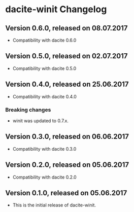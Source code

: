 # dacite-winit Changelog

## Version 0.6.0, released on 08.07.2017

 - Compatibility with dacite 0.6.0


## Version 0.5.0, released on 02.07.2017

 - Compatibility with dacite 0.5.0


## Version 0.4.0, released on 25.06.2017

 - Compatibility with dacite 0.4.0

### Breaking changes

 - winit was updated to 0.7.x.


## Version 0.3.0, released on 06.06.2017

 - Compatibility with dacite 0.3.0


## Version 0.2.0, released on 05.06.2017

 - Compatibility with dacite 0.2.0


## Version 0.1.0, released on 05.06.2017

 - This is the initial release of dacite-winit.

